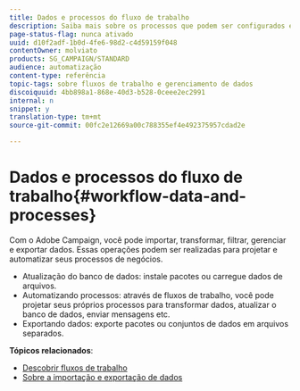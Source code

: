 ```yaml
---
title: Dados e processos do fluxo de trabalho
description: Saiba mais sobre os processos que podem ser configurados e automatizados com o Adobe Campaign.
page-status-flag: nunca ativado
uuid: d10f2adf-1b0d-4fe6-98d2-c4d59159f048
contentOwner: molviato
products: SG_CAMPAIGN/STANDARD
audience: automatização
content-type: referência
topic-tags: sobre fluxos de trabalho e gerenciamento de dados
discoiquuid: 4bb898a1-868e-40d3-b528-0ceee2ec2991
internal: n
snippet: y
translation-type: tm+mt
source-git-commit: 00fc2e12669a00c788355ef4e492375957cdad2e

---
```



# Dados e processos do fluxo de trabalho{#workflow-data-and-processes}

Com o Adobe Campaign, você pode importar, transformar, filtrar, gerenciar e exportar dados. Essas operações podem ser realizadas para projetar e automatizar seus processos de negócios.

* Atualização do banco de dados: instale pacotes ou carregue dados de arquivos.
* Automatizando processos: através de fluxos de trabalho, você pode projetar seus próprios processos para transformar dados, atualizar o banco de dados, enviar mensagens etc.
* Exportando dados: exporte pacotes ou conjuntos de dados em arquivos separados.

**Tópicos relacionados**:

* [Descobrir fluxos de trabalho](../../automating/using/discovering-workflows.md)
* [Sobre a importação e exportação de dados](../../automating/using/about-data-import-and-export.md)

